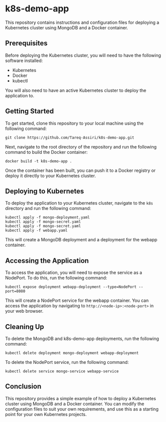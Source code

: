 # k8s-demo-app

This repository contains instructions and configuration files for deploying a Kubernetes cluster using MongoDB and a Docker container.

## Prerequisites

Before deploying the Kubernetes cluster, you will need to have the following software installed:

- Kubernetes
- Docker
- kubectl

You will also need to have an active Kubernetes cluster to deploy the application to.

## Getting Started

To get started, clone this repository to your local machine using the following command:

```
git clone https://github.com/Tareq-Assiri/k8s-demo-app.git
```

Next, navigate to the root directory of the repository and run the following command to build the Docker container:

```
docker build -t k8s-demo-app .
```

Once the container has been built, you can push it to a Docker registry or deploy it directly to your Kubernetes cluster.

## Deploying to Kubernetes

To deploy the application to your Kubernetes cluster, navigate to the `k8s` directory and run the following command:

```
kubectl apply -f mongo-deployment.yaml
kubectl apply -f mongo-secret.yaml
kubectl apply -f mongo-secret.yaml
kubectl apply -f webapp.yaml
```

This will create a MongoDB deployment and a deployment for the webapp container.

## Accessing the Application

To access the application, you will need to expose the service as a NodePort. To do this, run the following command:

```
kubectl expose deployment webapp-deployment --type=NodePort --port=8080
```

This will create a NodePort service for the webapp container. You can access the application by navigating to `http://<node-ip>:<node-port>` in your web browser.

## Cleaning Up

To delete the MongoDB and k8s-demo-app deployments, run the following command:

```
kubectl delete deployment mongo-deployment webapp-deployment
```

To delete the NodePort service, run the following command:

```
kubectl delete service mongo-service webapp-service
```

## Conclusion

This repository provides a simple example of how to deploy a Kubernetes cluster using MongoDB and a Docker container. You can modify the configuration files to suit your own requirements, and use this as a starting point for your own Kubernetes projects.

